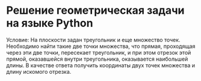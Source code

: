 # Решение геометрическая задачи на языке Python
Условие:
На плоскости задан треугольник и еще множество точек.
Необходимо найти такие две точки множества, что прямая, проходящая через эти две точки, пересекает треугольник, и при этом отрезок этой прямой, оказавшейся внутри треугольника, оказывается наибольшей длины.
В качестве ответа получить координаты двух точек множества и длину искомого отрезка.
